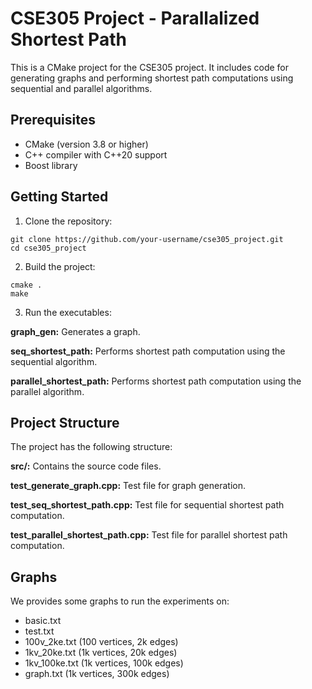 # CSE305 Project - Parallalized Shortest Path

This is a CMake project for the CSE305 project. It includes code for generating graphs and performing shortest path computations using sequential and parallel algorithms.

## Prerequisites

- CMake (version 3.8 or higher)
- C++ compiler with C++20 support
- Boost library

## Getting Started

1. Clone the repository:

```shell
git clone https://github.com/your-username/cse305_project.git
cd cse305_project
```

2. Build the project:

```
cmake .
make
```

3. Run the executables:

**graph_gen:** Generates a graph.

**seq_shortest_path:** Performs shortest path computation using the sequential algorithm.

**parallel_shortest_path:** Performs shortest path computation using the parallel algorithm.

## Project Structure

The project has the following structure:

**src/:** Contains the source code files.

**test_generate_graph.cpp:** Test file for graph generation.

**test_seq_shortest_path.cpp:** Test file for sequential shortest path computation.

**test_parallel_shortest_path.cpp:** Test file for parallel shortest path computation.

## Graphs

We provides some graphs to run the experiments on:

- basic.txt
- test.txt
- 100v_2ke.txt (100 vertices, 2k edges)
- 1kv_20ke.txt (1k vertices, 20k edges)
- 1kv_100ke.txt (1k vertices, 100k edges)
- graph.txt (1k vertices, 300k edges)

